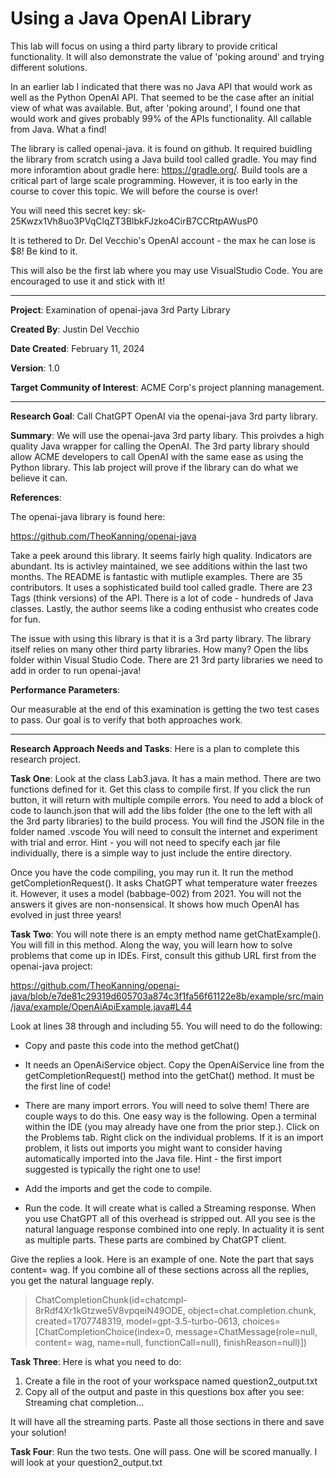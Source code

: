 # Using a Java OpenAI Library #

This lab will focus on using a third party library to provide critical functionality.  It will also demonstrate the value of 'poking around' and trying different solutions.

In an earlier lab I indicated that there was no Java API that would work as well as the Python OpenAI API.  That seemed to be the case after an initial view of what was available.  But, after 'poking around', I found one that would work and gives probably 99% of the APIs functionality.  All callable from Java. What a find!

The library is called openai-java.  it is found on github.  It required buidling the library from scratch using a Java build tool called gradle.  You may find more inforamtion about gradle here:  https://gradle.org/. Build tools are a critical part of large scale programming. However, it is too early in the course to cover this topic. We will before the course is over!

You will need this secret key: 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

It is tethered to Dr. Del Vecchio's OpenAI account - the max he can lose is $8!  Be kind to it.

This will also be the first lab where you may use VisualStudio Code.  You are encouraged to use it and stick with it!

---

**Project**: Examination of openai-java 3rd Party Library

**Created By**: Justin Del Vecchio

**Date Created**: February 11, 2024

**Version**: 1.0

**Target Community of Interest**: ACME Corp's project planning management.

---

**Research Goal**: Call ChatGPT OpenAI via the openai-java 3rd party library.

**Summary**: We will use the openai-java 3rd party libary.  This proivdes a high quality Java wrapper for calling the OpenAI.  The 3rd party library should allow ACME developers to call OpenAI with the same ease as using the Python library.  This lab project will prove if the library can do what we believe it can.

**References**:

The openai-java library is found here:

https://github.com/TheoKanning/openai-java

Take a peek around this library.  It seems fairly high quality.  Indicators are abundant.  Its is activley maintained, we see additions within the last two months.  The README is fantastic with mutliple examples.  There are 35 contributors.  It uses a sophisticated build tool called gradle.  There are 23 Tags (think versions) of the API.  There is a lot of code - hundreds of Java classes.  Lastly, the author seems like a coding enthusist who creates code for fun.

The issue with using this library is that it is a 3rd party library.  The library itself relies on many other third party libraries.  How many?  Open the libs folder within Visual Studio Code.  There are 21 3rd party libraries we need to add in order to run openai-java!

**Performance Parameters**:

Our measurable at the end of this examination is getting the two test cases to pass.  Our goal is to verify that both approaches work.

---

**Research Approach Needs and Tasks**:  Here is a plan to complete this research project.

**Task One**: Look at the class Lab3.java.  It has a main method.  There are two functions defined for it.  Get this class to compile first.  If you click the run button, it will return with multiple compile errors.  You need to add a block of code to launch.json that will add the libs folder (the one to the left with all the 3rd party libraries) to the build process.  You will find the JSON file in the folder named .vscode You will need to consult the internet and experiment with trial and error.  Hint - you will not need to specify each jar file individually, there is a simple way to just include the entire directory.

Once you have the code compiling, you may run it.  It run the method getCompletionRequest().  It asks ChatGPT what temperature water freezes it.  However, it uses a model (babbage-002) from 2021.  You will not the answers it gives are non-nonsensical.  It shows how much OpenAI has evolved in just three years!

**Task Two**: You will note there is an empty method name getChatExample().  You will fill in this method.  Along the way, you will learn how to solve problems that come up in IDEs.  First, consult this github URL first from the openai-java project:

https://github.com/TheoKanning/openai-java/blob/e7de81c29319d605703a874c3f1fa56f61122e8b/example/src/main/java/example/OpenAiApiExample.java#L44

Look at lines 38 through and including 55.  You will need to do the following:

- Copy and paste this code into the method getChat()

- It needs an OpenAiService object.  Copy the OpenAiService line from the getCompletionRequest() method into the getChat() method.  It must be the first line of code!

- There are many import errors.  You will need to solve them!  There are couple ways to do this.  One easy way is the following.  Open a terminal within the IDE (you may already have one from the prior step.). Click on the Problems tab.  Right click on the individual problems.  If it is an import problem, it lists out imports you might want to consider having automatically imported into the Java file.  Hint - the first import suggested is typically the right one to use!

- Add the imports and get the code to compile.

- Run the code.  It will create what is called a Streaming response.  When you use ChatGPT all of this overhead is stripped out. All you see is the natural language response combined into one reply.  In actuality it is sent as multiple parts.  These parts are combined by ChatGPT client.

Give the replies a look.  Here is an example of one. Note the part that says content= wag. If you combine all of these sections across all the replies, you get the natural language reply.

> ChatCompletionChunk(id=chatcmpl-8rRdf4Xr1kGtzwe5V8vpqeiN49ODE, object=chat.completion.chunk, created=1707748319, model=gpt-3.5-turbo-0613, choices=[ChatCompletionChoice(index=0, message=ChatMessage(role=null, content= wag, name=null, functionCall=null), finishReason=null)])

**Task Three**: Here is what you need to do:

1. Create a file in the root of your workspace named question2_output.txt
2. Copy all of the output and paste in this questions box after you see:
Streaming chat completion...

It will have all the streaming parts. Paste all those sections in there and save your solution!

**Task Four**: Run the two tests.  One will pass.  One will be scored manually.  I will look at your question2_output.txt